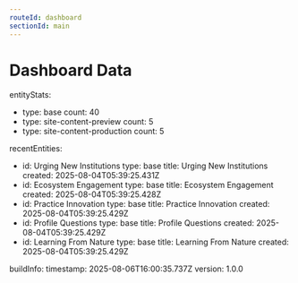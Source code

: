 ```yaml
---
routeId: dashboard
sectionId: main
---
```

# Dashboard Data

entityStats:
  - type: base
    count: 40
  - type: site-content-preview
    count: 5
  - type: site-content-production
    count: 5

recentEntities:
  - id: Urging New Institutions
    type: base
    title: Urging New Institutions
    created: 2025-08-04T05:39:25.431Z
  - id: Ecosystem Engagement
    type: base
    title: Ecosystem Engagement
    created: 2025-08-04T05:39:25.428Z
  - id: Practice Innovation
    type: base
    title: Practice Innovation
    created: 2025-08-04T05:39:25.429Z
  - id: Profile Questions
    type: base
    title: Profile Questions
    created: 2025-08-04T05:39:25.429Z
  - id: Learning From Nature
    type: base
    title: Learning From Nature
    created: 2025-08-04T05:39:25.429Z

buildInfo:
  timestamp: 2025-08-06T16:00:35.737Z
  version: 1.0.0
